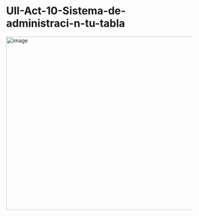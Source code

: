 # UII-Act-10-Sistema-de-administraci-n-tu-tabla
<img width="1920" height="470" alt="image" src="https://github.com/user-attachments/assets/c6c1916a-ee0b-470f-8e91-430a221fc15a" />

